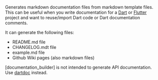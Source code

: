 [//]: # (This file was generated from: doc/template/01-Documentation-Builder.mdt using the documentation_builder package on: 2021-09-09 19:58:22.410308.)
<a id='lib-builder-documentation-builder-dart-documentationbuilder'></a>Generates markdown documentation files from markdown template files.
This can be useful when you write documentation for a
[Dart](https://dart.dev/) or [Flutter](https://flutter.dev/) project
and want to reuse/import Dart code or Dart documentation comments.

It can generate the following files:
- README.md file
- CHANGELOG.mdt file
- example.md file
- Github Wiki pages (also markdown files)

[documentation_builder] is not intended to generate API documentation.
Use [dartdoc](https://dart.dev/tools/dartdoc) instead.
